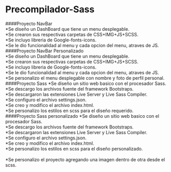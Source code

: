 # Precompilador-Sass
####Proyecto NavBar<br>
  *Se diseño un DashBoard que tiene un menu desplegable.<br>
  *Se crearon sus respectivas carpetas de CSS+IMG+JS+SCSS. <br>
  *Se incluyo libreria de Google-fonts-icons.<br>
  *Se le dio funcionalidad al menu y cada opcion del menu, atraves de JS.<br>
####Proyecto NavBar Personalizado<br>
  *Se diseño un DashBoard que tiene un menu desplegable.<br>
  *Se crearon sus respectivas carpetas de CSS+IMG+JS+SCSS. <br>
  *Se incluyo libreria de Google-fonts-icons.<br>
  *Se le dio funcionalidad al menu y cada opcion del menu, atraves de JS.<br>
  *Se personalizo el menu desplegable con nombre y foto de perfil personal.<br>
####Proyecto Sass
  *Se diseño un sitio web basico con el procesador Sass.<br>
  *Se descargo los archivos fuente del framework Bootstraps.<br>
  *Se descargaron las extensiones Live Server y Live Sass Compiler.<br>
  *Se configuro el archivo settings.json.<br>
  *Se creo y modifico el archivo index.html.<br>
  *Se personalizo los estilos en scss para el diseño requerido.<br>
####Proyecto Sass personalizado
  *Se diseño un sitio web basico con el procesador Sass.<br>
  *Se descargo los archivos fuente del framework Bootstraps.<br>
  *Se descargaron las extensiones Live Server y Live Sass Compiler.<br>
  *Se configuro el archivo settings.json.<br>
  *Se creo y modifico el archivo index.html.<br>
  *Se personalizo los estilos en scss para el diseño personalizado.<br>  
  *Se personalizo el proyecto agregando una imagen dentro de otra desde el scss.<br>
  
  
  
